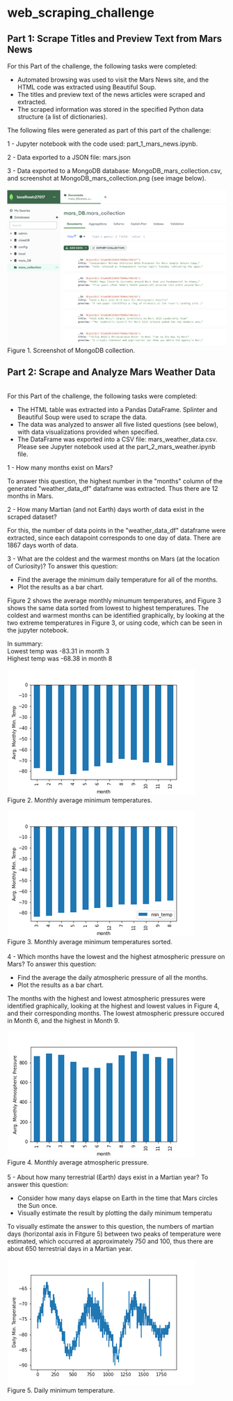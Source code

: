 # web_scraping_challenge
## Part 1: Scrape Titles and Preview Text from Mars News
For this Part of the challenge, the following tasks were completed:
- Automated browsing was used to visit the Mars News site, and the HTML code was extracted using Beautiful Soup.
- The titles and preview text of the news articles were scraped and extracted.
- The scraped information was stored in the specified Python data structure (a list of dictionaries).

The following files were generated as part of this part of the challenge:

1 - Jupyter notebook with the code used: part_1_mars_news.ipynb.

2 - Data exported to a JSON file: mars.json

3 - Data exported to a MongoDB database: MongoDB_mars_collection.csv, and screenshot at MongoDB_mars_collection.png (see image below).\
<br>
![image](Images/Fig1_MongoDB_mars_collection_screenshot.png)\
Figure 1. Screenshot of MongoDB collection.
<br>

## Part 2: Scrape and Analyze Mars Weather Data
<br>
For this Part of the challenge, the following tasks were completed:

- The HTML table was extracted into a Pandas DataFrame. Splinter and Beautiful Soup were used to scrape the data. 
- The data was analyzed to answer all five listed questions (see below), with data visualizations provided when specified.
- The DataFrame was exported into a CSV file: mars_weather_data.csv.
Please see Jupyter notebook used at the part_2_mars_weather.ipynb file.

1 - How many months exist on Mars?

To answer this question, the highest number in the "months" column of the generated "weather_data_df" dataframe was extracted. Thus there are 12 months in Mars.

2 - How many Martian (and not Earth) days worth of data exist in the scraped dataset?

For this, the number of data points in the "weather_data_df" dataframe were extracted, since each datapoint corresponds to one day of data. There are 1867 days worth of data.

3 - What are the coldest and the warmest months on Mars (at the location of Curiosity)? To answer this question:
- Find the average the minimum daily temperature for all of the months.
- Plot the results as a bar chart.

Figure 2 shows the average monthly minumum temperatures, and Figure 3 shows the same data sorted from lowest to highest temperatures. The coldest and warmest months can be identified graphically, by looking at the two extreme temperatures in Figure 3, or using code, which can be seen in the jupyter notebook. 

In summary:\
Lowest temp was  -83.31 in month  3\
Highest temp was  -68.38 in month  8
<br>
<br>
![image](Images/Fig2_Avrg_temp_monthly.png)\
Figure 2. Monthly average minimum temperatures.
<br>
<br>
![image](Images/Fig3_Avrg_temp_monthly_sorted.png)\
Figure 3. Monthly average minimum temperatures sorted.
<br>
<br>
4 - Which months have the lowest and the highest atmospheric pressure on Mars? To answer this question:
- Find the average the daily atmospheric pressure of all the months.
- Plot the results as a bar chart.

The months with the highest and lowest atmospheric pressures were identified graphically, looking at the highest and lowest values in Figure 4, and their corresponding months. The lowest atmospheric pressure occured in Month 6, and the highest in Month 9.\
<br>
![image](Images/Fig4_Avrg_pressure_monthly.png)\
Figure 4. Monthly average atmospheric pressure.\
<br>
5 - About how many terrestrial (Earth) days exist in a Martian year? To answer this question:
- Consider how many days elapse on Earth in the time that Mars circles the Sun once.
- Visually estimate the result by plotting the daily minimum temperatu

To visually estimate the answer to this question, the numbers of martian days (horizontal axis in Fitgure 5) between two peaks of temperature were estimated, which occurred at approximately 750 and  100, thus there are about 650 terrestrial days in a Martian year.
<br>
<br>
![image](Images/Fig5_MinTemp_daily.png)\
Figure 5. Daily minimum temperature.


